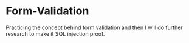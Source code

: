# Form-Validation
Practicing the concept behind form validation and then I will do further research to make it SQL injection proof.
